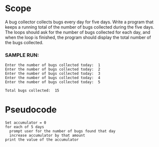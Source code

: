 # Scope
A bug collector collects bugs every day for five days. Write a program that keeps a running total of the number of bugs collected during the five days. The loops should ask for the number of bugs collected for each day, and when the loop is finished, the program should display the total number of the bugs collected.

### SAMPLE RUN:

    Enter the number of bugs collected today:  1
    Enter the number of bugs collected today:  2
    Enter the number of bugs collected today:  3
    Enter the number of bugs collected today:  4
    Enter the number of bugs collected today:  5

    Total bugs collected:  15

# Pseudocode

    Set accumulator = 0
    for each of 5 days
      prompt user for the number of bugs found that day
      increase accumulator by that amount
    print the value of the accumulator
